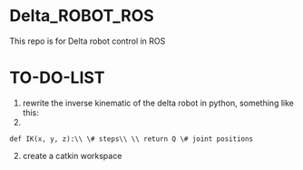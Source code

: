 # Delta_ROBOT_ROS
This repo is for Delta robot control in ROS

# TO-DO-LIST
1. rewrite the inverse kinematic of the delta robot in python, something like this:
2. 
`def IK(x, y, z):\\
   \# steps\\
    \\
    return Q \# joint positions
 `
 
 2. create a catkin workspace
 
